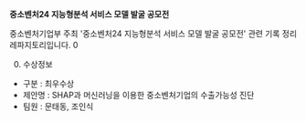 **중소벤처24 지능형분석 서비스 모델 발굴 공모전**



중소벤처기업부 주최 '중소벤처24 지능형분석 서비스 모델 발굴 공모전' 관련 기록 정리 레파지토리입니다. 0

0. 수상정보

- 구분 : 최우수상
- 제안명 : SHAP과 머신러닝을 이용한 중소벤처기업의 수출가능성 진단
- 팀원 : 문태동, 조인식